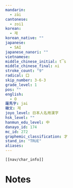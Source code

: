 ```yaml
---
mandarin:
  - zāi
cantonese:
  - zoi1
korean:
  - 재
korean_native: ""
japanese:
  - SAI
japanese_nanori: ""
vietnamese:
middle_chinese_initial: t͡s
middle_chinese_final: ʌi
stroke_count: "9"
radical: 口
skip_number: 3-6-3
grade_level: 1
pos: ""
english:
  - O
羅馬字: jai
韓文: 재
joyo_level: 日本人名用漢字
hsk_level: ""
hanmun_edu_level: 中
danayo_id: 174
mc_id: 272
graphemic_classification: 才
stand_in: "TRUE"
aliases:
---
```

```meta-bind-embed
[[nav/char_info]]
```

# Notes
